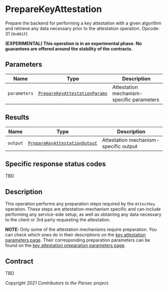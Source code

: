 # PrepareKeyAttestation

Prepare the backend for performing a key attestation with a given algorithm and retrieve any data
necessary prior to the attestation operation. Opcode: 31 (`0x001F`)

**(EXPERIMENTAL) This operation is in an experimental phase. No guarantees are offered around the
stability of the contracts.**

## Parameters

| Name         | Type                                                               | Description                               |
|--------------|--------------------------------------------------------------------|-------------------------------------------|
| `parameters` | [`PrepareKeyAttestationParams`](prepare_key_attestation_params.md) | Attestation mechanism-specific parameters |

## Results

| Name     | Type                                                               | Description                           |
|----------|--------------------------------------------------------------------|---------------------------------------|
| `output` | [`PrepareKeyAttestationOutput`](prepare_key_attestation_params.md) | Attestation mechanism-specific output |

## Specific response status codes

TBD

## Description

This operation performs any preparation steps required by the `AttestKey` operation. These steps are
attestation-mechanism specific and can include performing any service-side setup, as well as
obtaining any data necessary to the client or 3rd party requesting the attestation.

**NOTE:** Only some of the attestation mechanisms require preparation. You can check which ones do
in their descriptions on the [key attestation parameters page](attest_key_params.md). Their
corresponding preparation parameters can be found on the [key attestation preparation parameters
page](prepare_key_attestation_params.md).

## Contract

TBD

*Copyright 2021 Contributors to the Parsec project.*
